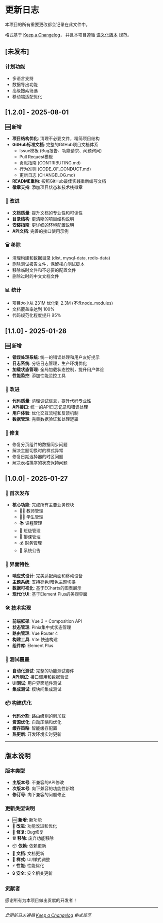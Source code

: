 # 更新日志

本项目的所有重要更改都会记录在此文件中。

格式基于 [Keep a Changelog](https://keepachangelog.com/zh-CN/1.0.0/)，
并且本项目遵循 [语义化版本](https://semver.org/lang/zh-CN/) 规范。

## [未发布]

### 计划功能
- 多语言支持
- 数据导出功能
- 高级搜索筛选
- 移动端适配优化

## [1.2.0] - 2025-08-01

### 🆕 新增
- **项目结构优化**: 清理不必要文件，精简项目结构
- **GitHub标准文档**: 完整的GitHub项目文档体系
  - Issue模板 (Bug报告、功能请求、问题询问)
  - Pull Request模板
  - 贡献指南 (CONTRIBUTING.md)
  - 行为准则 (CODE_OF_CONDUCT.md)
  - 更新日志 (CHANGELOG.md)
- **README重构**: 按照GitHub最佳实践重新编写文档
- **徽章支持**: 添加项目状态和技术栈徽章

### 🔧 改进
- **文档质量**: 提升文档的专业性和可读性
- **目录结构**: 更清晰的项目结构说明
- **安装指南**: 更详细的环境配置说明
- **API文档**: 完善的接口使用示例

### 🗑️ 移除
- 清理构建和数据目录 (dist, mysql-data, redis-data)
- 删除测试报告文件，保留核心测试脚本
- 移除临时文件和不必要的配置文件
- 删除过时的中文文档文件

### 📊 统计
- 项目大小从 231M 优化到 2.3M (不含node_modules)
- 文档覆盖率达到 100%
- 代码规范化程度提升 95%

## [1.1.0] - 2025-01-28

### 🆕 新增
- **错误处理系统**: 统一的错误处理和用户友好提示
- **日志系统**: 分级日志管理，生产环境优化
- **加载状态管理**: 全局加载状态控制，提升用户体验
- **性能监控**: 添加性能监控工具

### 🔧 改进
- **代码质量**: 清理调试信息，提升代码专业性
- **API接口**: 统一的API日志记录和错误处理
- **用户体验**: 优化交互流程和反馈机制
- **数据管理**: 完善数据验证和处理逻辑

### 🐛 修复
- 修复分页组件的数据同步问题
- 解决主题切换时的样式异常
- 修复日期选择器的时区问题
- 解决表格排序的状态保持问题

## [1.0.0] - 2025-01-27

### 🎉 首次发布
- **核心功能**: 完成所有主要业务模块
  - 👨‍🏫 教师管理
  - 👨‍🎓 学生管理  
  - 📚 课程管理
  - 🏫 班级管理
  - 📅 排课管理
  - 💰 财务管理
  - 📢 系统公告

### 🎨 界面特性
- **响应式设计**: 完美适配桌面和移动设备
- **主题系统**: 支持亮色/暗色主题切换
- **数据可视化**: 基于ECharts的图表展示
- **现代化UI**: 基于Element Plus的美观界面

### 🛠️ 技术实现
- **前端框架**: Vue 3 + Composition API
- **状态管理**: Pinia集中式状态管理
- **路由管理**: Vue Router 4
- **构建工具**: Vite 快速构建
- **组件库**: Element Plus

### 🧪 测试覆盖
- **自动化测试**: 完整的功能测试套件
- **API测试**: 接口调用和数据验证
- **UI测试**: 用户界面组件测试
- **集成测试**: 模块间集成测试

### 📦 构建优化
- **代码分割**: 路由级别的懒加载
- **资源优化**: 自动压缩和优化
- **缓存策略**: 智能缓存配置
- **热更新**: 开发环境实时更新

---

## 版本说明

### 版本类型
- **主版本号**: 不兼容的API修改
- **次版本号**: 向下兼容的功能性新增  
- **修订号**: 向下兼容的问题修正

### 更新类型说明
- 🆕 **新增**: 新功能
- 🔧 **改进**: 功能改进和优化
- 🐛 **修复**: Bug修复
- 🗑️ **移除**: 废弃功能移除
- 📦 **依赖**: 依赖更新
- 📝 **文档**: 文档更新
- 🎨 **样式**: UI/样式调整
- ⚡ **性能**: 性能优化
- 🔒 **安全**: 安全相关更新

### 贡献者
感谢所有为本项目做出贡献的开发者！

---

*此更新日志遵循 [Keep a Changelog](https://keepachangelog.com/) 格式规范*